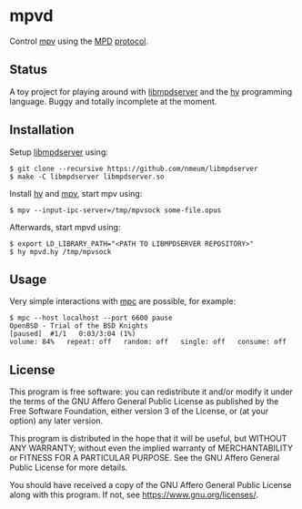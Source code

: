 # mpvd

Control [mpv][mpv homepage] using the [MPD][mpd homepage] [protocol][mpd protocol].

## Status

A toy project for playing around with [libmpdserver][libmpdserver github]
and the [hy][hy homepage] programming language. Buggy and totally
incomplete at the moment.

## Installation

Setup [libmpdserver][libmpdserver github] using:

	$ git clone --recursive https://github.com/nmeum/libmpdserver
	$ make -C libmpdserver libmpdserver.so

Install [hy][hy homepage] and [mpv][mpv homepage], start mpv using:

	$ mpv --input-ipc-server=/tmp/mpvsock some-file.opus

Afterwards, start mpvd using:

	$ export LD_LIBRARY_PATH="<PATH TO LIBMPDSERVER REPOSITORY>"
	$ hy mpvd.hy /tmp/mpvsock

## Usage

Very simple interactions with [mpc][mpc homepage] are possible, for example:

	$ mpc --host localhost --port 6600 pause
	OpenBSD - Trial of the BSD Knights
	[paused]  #1/1   0:03/3:04 (1%)
	volume: 84%   repeat: off   random: off   single: off   consume: off

## License

This program is free software: you can redistribute it and/or modify it
under the terms of the GNU Affero General Public License as published by
the Free Software Foundation, either version 3 of the License, or (at
your option) any later version.

This program is distributed in the hope that it will be useful, but
WITHOUT ANY WARRANTY; without even the implied warranty of
MERCHANTABILITY or FITNESS FOR A PARTICULAR PURPOSE. See the GNU Affero
General Public License for more details.

You should have received a copy of the GNU Affero General Public License
along with this program. If not, see <https://www.gnu.org/licenses/>.

[mpv homepage]: https://mpv.io/
[mpd homepage]: https://musicpd.org/
[mpd protocol]: https://musicpd.org/doc/html/protocol.html
[libmpdserver github]: https://github.com/nmeum/libmpdserver
[hy homepage]: https://docs.hylang.org
[mpc homepage]: https://www.musicpd.org/clients/mpc/
